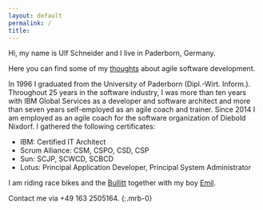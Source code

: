 ```yaml
---
layout: default
permalink: /
title:
---
```


Hi, my name is Ulf Schneider and I live in Paderborn, Germany.

Here you can find some of my [thoughts]({{site.url}}/thoughts) about agile software development.

In 1996 I graduated from the University of Paderborn (Dipl.-Wirt. Inform.). Throughout 25 years in the software industry, I was more than ten years with IBM Global Services as a developer and software architect and more than seven years self-employed as an agile coach and trainer. Since 2014 I am employed as an agile coach for the software organization of Diebold Nixdorf. I gathered the following certificates:

-   IBM: Certified IT Architect
-   Scrum Alliance: CSM, CSPO, CSD, CSP
-   Sun: SCJP, SCWCD, SCBCD
-   Lotus: Principal Application Developer, Principal System Administrator

I am riding race bikes and the [Bullitt]({{site.url}}/2016-10-02/) together with my boy [Emil]({{site.url}}/2016-09-25-2/).

Contact me via +49 163 2505164.
{:.mrb-0}
